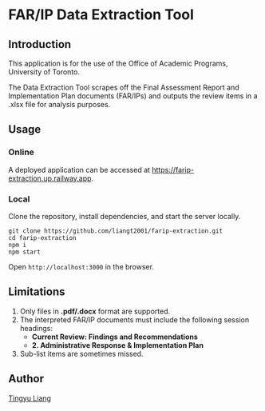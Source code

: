# FAR/IP Data Extraction Tool

## Introduction

This application is for the use of the Office of Academic Programs, University of Toronto. 

The Data Extraction Tool scrapes off the Final Assessment Report and Implementation Plan documents (FAR/IPs) and outputs the review items in a .xlsx file for analysis purposes. 

## Usage

### Online

A deployed application can be accessed at https://farip-extraction.up.railway.app.

### Local

Clone the repository, install dependencies, and start the server locally.

```
git clone https://github.com/liangt2001/farip-extraction.git
cd farip-extraction
npm i
npm start
```
Open `http://localhost:3000` in the browser.

## Limitations

1. Only files in **.pdf/.docx** format are supported.
2. The interpreted FAR/IP documents must include the following session headings:
   - **Current Review: Findings and Recommendations**
   - **2. Administrative Response & Implementation Plan**
3. Sub-list items are sometimes missed.

## Author

[Tingyu Liang](https://github.com/liangt2001)
